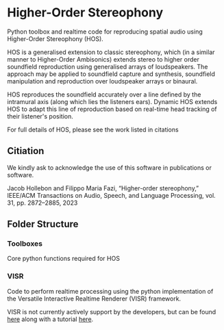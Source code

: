 Higher-Order Stereophony
==================

Python toolbox and realtime code for reproducing spatial audio using Higher-Order Stereophony (HOS).

HOS is a generalised extension to classic stereophony, which (in a similar manner to Higher-Order Ambisonics) extends stereo to higher order soundfield reproduction using generalised arrays of loudspeakers. The approach may be applied to soundfield capture and synthesis, soundfield manipulation and reproduction over loudspeaker arrays or binaural. 

HOS reproduces the soundfield accurately over a line defined by the intramural axis (along which lies the listeners ears). Dynamic HOS extends HOS to adapt this line of reproduction based on real-time head tracking of their listener's position.

For full details of HOS, please see the work listed in citations


Citiation
-----

We kindly ask to acknowledge the use of this software in publications or software.

Jacob Hollebon and Filippo Maria Fazi, “Higher-order stereophony,” IEEE/ACM Transactions on Audio, Speech, and Language Processing, vol. 31, pp. 2872–2885, 2023



## Folder Structure

### Toolboxes

Core python functions required for HOS


### VISR

Code to perform realtime processing using the python implementation of the Versatile Interactive Realtime Renderer (VISR) framework.

VISR is not currently actively support by the developers, but can be found [here](https://github.com/s3a-spatialaudio/VISR) along with a tutorial [here](https://github.com/s3a-spatialaudio/visr-tutorial-code).



